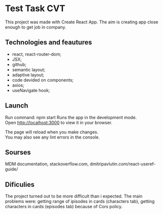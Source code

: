 # Test Task CVT 

This project was made with Create React App. The aim is creating app close enough to get job in company.

## Technologies and feautures

- react, react-router-dom;
- JSX;
- github;
- semantic layout;
- adaptive layout;
- code devided on components;
- axios;
- useNavigate hook;

## Launch

Run command: npm start
Runs the app in the development mode.\
Open [http://localhost:3000](http://localhost:3000) to view it in your browser.

The page will reload when you make changes.\
You may also see any lint errors in the console.

## Sourses

MDM documentation, stackoverflow.com, dmitripavlutin.com/react-useref-guide/

## Dificulies

The project turned out to be more difficult than i expected. The main problems were: getting range of ipisodes in cards (characters tab), getting characters in cards (episodes tab) because of Cors policy. 
